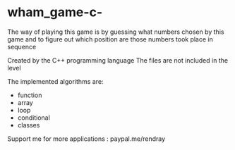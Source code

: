 # wham_game-c-

The way of playing this game is by guessing what numbers chosen by this game and to figure out which position are those numbers took place in sequence

Created by the C++ programming language 
The files are not included in the level

The implemented algorithms are:
- function
- array
- loop
- conditional
- classes

Support me for more applications : 
paypal.me/rendray
